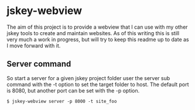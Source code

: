 # jskey-webview

The aim of this project is to provide a webview that I can use with my other jskey tools to create and maintain websites. As of this writing this is still very much a work in progress, but will try to keep this readme up to date as I move forward with it.

## Server command

So start a server for a given jskey project folder user the server sub command with the -t option to set the target folder to host. The default port is 8080, but another port can be set with the -p option.

```
$ jskey-webview server -p 8000 -t site_foo
```
